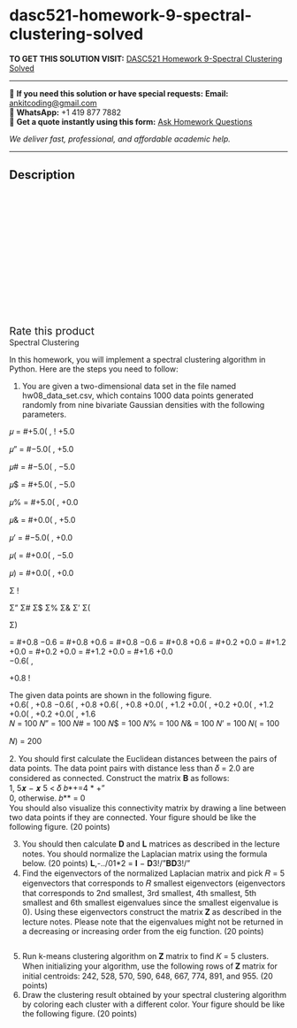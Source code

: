 # dasc521-homework-9-spectral-clustering-solved
**TO GET THIS SOLUTION VISIT:** [DASC521 Homework 9-Spectral Clustering Solved](https://www.ankitcodinghub.com/product/dasc521-homework-9-spectral-clustering-solved/)


---

📩 **If you need this solution or have special requests:** **Email:** ankitcoding@gmail.com  
📱 **WhatsApp:** +1 419 877 7882  
📄 **Get a quote instantly using this form:** [Ask Homework Questions](https://www.ankitcodinghub.com/services/ask-homework-questions/)

*We deliver fast, professional, and affordable academic help.*

---

<h2>Description</h2>



<div class="kk-star-ratings kksr-auto kksr-align-center kksr-valign-top" data-payload="{&quot;align&quot;:&quot;center&quot;,&quot;id&quot;:&quot;92737&quot;,&quot;slug&quot;:&quot;default&quot;,&quot;valign&quot;:&quot;top&quot;,&quot;ignore&quot;:&quot;&quot;,&quot;reference&quot;:&quot;auto&quot;,&quot;class&quot;:&quot;&quot;,&quot;count&quot;:&quot;0&quot;,&quot;legendonly&quot;:&quot;&quot;,&quot;readonly&quot;:&quot;&quot;,&quot;score&quot;:&quot;0&quot;,&quot;starsonly&quot;:&quot;&quot;,&quot;best&quot;:&quot;5&quot;,&quot;gap&quot;:&quot;4&quot;,&quot;greet&quot;:&quot;Rate this product&quot;,&quot;legend&quot;:&quot;0\/5 - (0 votes)&quot;,&quot;size&quot;:&quot;24&quot;,&quot;title&quot;:&quot;DASC521 Homework 9-Spectral Clustering Solved&quot;,&quot;width&quot;:&quot;0&quot;,&quot;_legend&quot;:&quot;{score}\/{best} - ({count} {votes})&quot;,&quot;font_factor&quot;:&quot;1.25&quot;}">

<div class="kksr-stars">

<div class="kksr-stars-inactive">
            <div class="kksr-star" data-star="1" style="padding-right: 4px">


<div class="kksr-icon" style="width: 24px; height: 24px;"></div>
        </div>
            <div class="kksr-star" data-star="2" style="padding-right: 4px">


<div class="kksr-icon" style="width: 24px; height: 24px;"></div>
        </div>
            <div class="kksr-star" data-star="3" style="padding-right: 4px">


<div class="kksr-icon" style="width: 24px; height: 24px;"></div>
        </div>
            <div class="kksr-star" data-star="4" style="padding-right: 4px">


<div class="kksr-icon" style="width: 24px; height: 24px;"></div>
        </div>
            <div class="kksr-star" data-star="5" style="padding-right: 4px">


<div class="kksr-icon" style="width: 24px; height: 24px;"></div>
        </div>
    </div>

<div class="kksr-stars-active" style="width: 0px;">
            <div class="kksr-star" style="padding-right: 4px">


<div class="kksr-icon" style="width: 24px; height: 24px;"></div>
        </div>
            <div class="kksr-star" style="padding-right: 4px">


<div class="kksr-icon" style="width: 24px; height: 24px;"></div>
        </div>
            <div class="kksr-star" style="padding-right: 4px">


<div class="kksr-icon" style="width: 24px; height: 24px;"></div>
        </div>
            <div class="kksr-star" style="padding-right: 4px">


<div class="kksr-icon" style="width: 24px; height: 24px;"></div>
        </div>
            <div class="kksr-star" style="padding-right: 4px">


<div class="kksr-icon" style="width: 24px; height: 24px;"></div>
        </div>
    </div>
</div>


<div class="kksr-legend" style="font-size: 19.2px;">
            <span class="kksr-muted">Rate this product</span>
    </div>
    </div>
<div class="page" title="Page 1">
<div class="layoutArea">
<div class="column">
Spectral Clustering

In this homework, you will implement a spectral clustering algorithm in Python. Here are the steps you need to follow:

1. You are given a two-dimensional data set in the file named hw08_data_set.csv, which contains 1000 data points generated randomly from nine bivariate Gaussian densities with the following parameters.

</div>
</div>
<div class="layoutArea">
<div class="column">
𝜇 = #+5.0( , ! +5.0

𝜇” = #−5.0( , +5.0

𝜇# = #−5.0( , −5.0

𝜇$ = #+5.0( , −5.0

𝜇% = #+5.0( , +0.0

𝜇&amp; = #+0.0( , +5.0

𝜇’ = #−5.0( , +0.0

𝜇( = #+0.0( , −5.0

𝜇) = #+0.0( , +0.0

</div>
<div class="column">
Σ !

Σ” Σ# Σ$ Σ% Σ&amp; Σ’ Σ(

Σ)

</div>
<div class="column">
= #+0.8 −0.6 = #+0.8 +0.6 = #+0.8 −0.6 = #+0.8 +0.6 = #+0.2 +0.0 = #+1.2 +0.0 = #+0.2 +0.0 = #+1.2 +0.0 = #+1.6 +0.0

</div>
<div class="column">
−0.6( ,

+0.8 !

</div>
</div>
<div class="layoutArea">
<div class="column">
The given data points are shown in the following figure.

</div>
</div>
<div class="layoutArea">
<div class="column">
+0.6( , +0.8 −0.6( , +0.8 +0.6( , +0.8 +0.0( , +1.2 +0.0( , +0.2 +0.0( , +1.2 +0.0( , +0.2 +0.0( , +1.6

</div>
<div class="column">
𝑁 = 100 𝑁” = 100 𝑁# = 100 𝑁$ = 100 𝑁% = 100 𝑁&amp; = 100 𝑁’ = 100 𝑁( = 100

𝑁) = 200

</div>
</div>
</div>
<div class="page" title="Page 2">
<div class="layoutArea">
<div class="column">
2. You should first calculate the Euclidean distances between the pairs of data points. The data point pairs with distance less than 𝛿 = 2.0 are considered as connected. Construct the matrix 𝐁 as follows:

</div>
</div>
<div class="layoutArea">
<div class="column">
1, 5𝒙 − 𝒙 5 &lt; 𝛿 𝑏*+=4 * +”

</div>
</div>
<div class="layoutArea">
<div class="column">
0, otherwise. 𝑏** = 0

</div>
</div>
<div class="layoutArea">
<div class="column">
You should also visualize this connectivity matrix by drawing a line between two data points if they are connected. Your figure should be like the following figure. (20 points)

</div>
</div>
<div class="layoutArea">
<div class="column">
<ol start="3">
<li>You should then calculate 𝐃 and 𝐋 matrices as described in the lecture notes. You should normalize the Laplacian matrix using the formula below. (20 points)
𝐋,-../01*2 = 𝐈 − 𝐃3!/”𝐁𝐃3!/”
</li>
<li>Find the eigenvectors of the normalized Laplacian matrix and pick 𝑅 = 5 eigenvectors that corresponds to 𝑅 smallest eigenvectors (eigenvectors that corresponds to 2nd smallest, 3rd smallest, 4th smallest, 5th smallest and 6th smallest eigenvalues since the smallest eigenvalue is 0). Using these eigenvectors construct the matrix 𝐙 as described in the lecture notes. Please note that the eigenvalues might not be returned in a decreasing or increasing order from the eig function. (20 points)</li>
</ol>
</div>
</div>
</div>
<div class="page" title="Page 3">
<div class="layoutArea">
<div class="column">
<ol start="5">
<li>Run k-means clustering algorithm on 𝐙 matrix to find 𝐾 = 5 clusters. When initializing your algorithm, use the following rows of 𝐙 matrix for initial centroids: 242, 528, 570, 590, 648, 667, 774, 891, and 955. (20 points)</li>
<li>Draw the clustering result obtained by your spectral clustering algorithm by coloring each cluster with a different color. Your figure should be like the following figure. (20 points)</li>
</ol>
</div>
</div>
</div>
